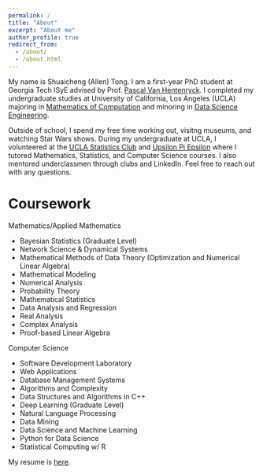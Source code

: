 ```yaml
---
permalink: /
title: "About"
excerpt: "About me"
author_profile: true
redirect_from: 
  - /about/
  - /about.html
---
```


My name is Shuaicheng (Allen) Tong. I am a first-year PhD student at Georgia Tech ISyE advised by Prof. [Pascal Van Hentenryck](https://sites.gatech.edu/pascal-van-hentenryck/). I completed my undergraduate studies at University of California, Los Angeles (UCLA) majoring in [Mathematics of Computation](https://ww3.math.ucla.edu/) and minoring in [Data Science Engineering](https://www.seasoasa.ucla.edu/datasci/). 

Outside of school, I spend my free time working out, visitng museums, and watching Star Wars shows. During my undergraduate at UCLA, I volunteered at the [UCLA Statistics Club](http://statistics.ucla.edu/groups/statistics-club-at-ucla/) and [Upsilon Pi Epsilon](https://upe.seas.ucla.edu/tutoring/) where I tutored Mathematics, Statistics, and Computer Science courses. I also mentored underclassmen through clubs and LinkedIn. Feel free to reach out with any questions.

Coursework
======
Mathematics/Applied Mathematics
* Bayesian Statistics (Graduate Level)
* Network Science & Dynamical Systems
* Mathematical Methods of Data Theory (Optimization and Numerical Linear Algebra)
* Mathematical Modeling
* Numerical Analysis
* Probability Theory
* Mathematical Statistics
* Data Analysis and Regression
* Real Analysis
* Complex Analysis
* Proof-based Linear Algebra

Computer Science
* Software Development Laboratory
* Web Applications
* Database Management Systems
* Algorithms and Complexity
* Data Structures and Algorithms in C++
* Deep Learning (Graduate Level)
* Natural Language Processing
* Data Mining
* Data Science and Machine Learning
* Python for Data Science
* Statistical Computing w/ R




My resume is [here](files/Allen_Tong_resume_latex.pdf).